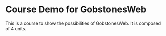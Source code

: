 # Course Demo for GobstonesWeb

This is a course to show the possibilities of GobstonesWeb.
It is composed of 4 units.
